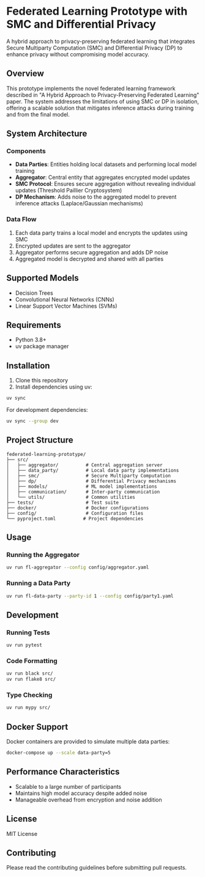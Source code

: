 # Federated Learning Prototype with SMC and Differential Privacy

A hybrid approach to privacy-preserving federated learning that integrates Secure Multiparty Computation (SMC) and Differential Privacy (DP) to enhance privacy without compromising model accuracy.

## Overview

This prototype implements the novel federated learning framework described in "A Hybrid Approach to Privacy-Preserving Federated Learning" paper. The system addresses the limitations of using SMC or DP in isolation, offering a scalable solution that mitigates inference attacks during training and from the final model.

## System Architecture

### Components

- **Data Parties**: Entities holding local datasets and performing local model training
- **Aggregator**: Central entity that aggregates encrypted model updates
- **SMC Protocol**: Ensures secure aggregation without revealing individual updates (Threshold Paillier Cryptosystem)
- **DP Mechanism**: Adds noise to the aggregated model to prevent inference attacks (Laplace/Gaussian mechanisms)

### Data Flow

1. Each data party trains a local model and encrypts the updates using SMC
2. Encrypted updates are sent to the aggregator
3. Aggregator performs secure aggregation and adds DP noise
4. Aggregated model is decrypted and shared with all parties

## Supported Models

- Decision Trees
- Convolutional Neural Networks (CNNs)
- Linear Support Vector Machines (SVMs)

## Requirements

- Python 3.8+
- uv package manager

## Installation

1. Clone this repository
2. Install dependencies using uv:

```bash
uv sync
```

For development dependencies:

```bash
uv sync --group dev
```

## Project Structure

```
federated-learning-prototype/
├── src/
│   ├── aggregator/          # Central aggregation server
│   ├── data_party/          # Local data party implementations
│   ├── smc/                 # Secure Multiparty Computation
│   ├── dp/                  # Differential Privacy mechanisms
│   ├── models/              # ML model implementations
│   ├── communication/       # Inter-party communication
│   └── utils/               # Common utilities
├── tests/                   # Test suite
├── docker/                  # Docker configurations
├── config/                  # Configuration files
└── pyproject.toml          # Project dependencies
```

## Usage

### Running the Aggregator

```bash
uv run fl-aggregator --config config/aggregator.yaml
```

### Running a Data Party

```bash
uv run fl-data-party --party-id 1 --config config/party1.yaml
```

## Development

### Running Tests

```bash
uv run pytest
```

### Code Formatting

```bash
uv run black src/
uv run flake8 src/
```

### Type Checking

```bash
uv run mypy src/
```

## Docker Support

Docker containers are provided to simulate multiple data parties:

```bash
docker-compose up --scale data-party=5
```

## Performance Characteristics

- Scalable to a large number of participants
- Maintains high model accuracy despite added noise
- Manageable overhead from encryption and noise addition

## License

MIT License

## Contributing

Please read the contributing guidelines before submitting pull requests.